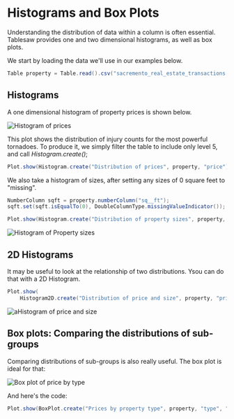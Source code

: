 # Histograms and Box Plots

Understanding the distribution of data within a column is often essential. Tablesaw provides one and two dimensional histograms, as well as box plots.  

We start by loading the data we'll use in our examples below. 

```Java
Table property = Table.read().csv("sacremento_real_estate_transactions.csv");
```

## Histograms

A one dimensional histogram of property prices is shown below. 

![Histogram of prices](https://jtablesaw.github.io/tablesaw/userguide/images/eda/histogram1.png)

This plot shows the distribution of injury counts for the most powerful tornadoes. To produce it, we simply filter the table to include only level 5, and call *Histogram.create()*;

```Java
Plot.show(Histogram.create("Distribution of prices", property, "price"));
```

We also take a histogram of sizes, after setting any sizes of 0 square feet to "missing".

```java
NumberColumn sqft = property.numberColumn("sq__ft");
sqft.set(sqft.isEqualTo(0), DoubleColumnType.missingValueIndicator());

Plot.show(Histogram.create("Distribution of property sizes", property, "sq__ft"));
```

![Histogram of Property sizes](https://jtablesaw.github.io/tablesaw/userguide/images/eda/histogram2.png)

## 2D Histograms

It may be useful to look at the relationship of two distributions. Ysou can do that with a 2D Histogram. 

```Java
Plot.show(
    Histogram2D.create("Distribution of price and size", property, "price", "sq__ft"));
```

![aHistogram of price and size](https://jtablesaw.github.io/tablesaw/userguide/images/eda/histogram2d.png)

## Box plots: Comparing the distributions of sub-groups

Comparing distributions of sub-groups is also really useful.  The box plot is ideal for that:  

![Box plot of price by type](https://jtablesaw.github.io/tablesaw/userguide/images/eda/box1.png)

And here's the code:

```java
Plot.show(BoxPlot.create("Prices by property type", property, "type", "price"));
```

